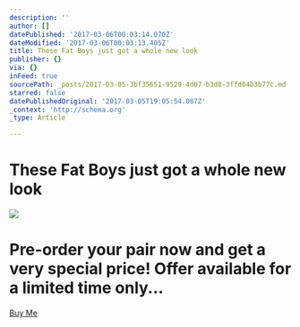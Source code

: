 ```yaml
---
description: ''
author: []
datePublished: '2017-03-06T00:03:14.070Z'
dateModified: '2017-03-06T00:03:13.405Z'
title: These Fat Boys just got a whole new look
publisher: {}
via: {}
inFeed: true
sourcePath: _posts/2017-03-05-3bf35651-9529-4d07-b3d8-3ffd04b3b77c.md
starred: false
datePublishedOriginal: '2017-03-05T19:05:54.087Z'
_context: 'http://schema.org'
_type: Article

---
```

# These Fat Boys just got a whole new look
![](https://the-grid-user-content.s3-us-west-2.amazonaws.com/6ac5afab-85d5-4c07-8b11-e95be94eedbd.jpg)

# Pre-order your pair now and get a very special price! Offer available for a limited time only...
[Buy Me][0]

[0]: http://ridefullgas.com/dm8-series-engineered-for-25mm-tyres/